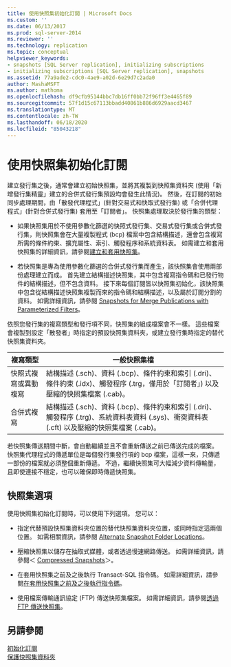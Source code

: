 ```yaml
---
title: 使用快照集初始化訂閱 | Microsoft Docs
ms.custom: ''
ms.date: 06/13/2017
ms.prod: sql-server-2014
ms.reviewer: ''
ms.technology: replication
ms.topic: conceptual
helpviewer_keywords:
- snapshots [SQL Server replication], initializing subscriptions
- initializing subscriptions [SQL Server replication], snapshots
ms.assetid: 77a9ade2-cdc0-4ae9-a02d-6e29d7c2ada0
author: MashaMSFT
ms.author: mathoma
ms.openlocfilehash: df9cfb95144bbc7db16ff0bb72f96ff3e4465f89
ms.sourcegitcommit: 57f1d15c67113bbadd40861b886d6929aacd3467
ms.translationtype: MT
ms.contentlocale: zh-TW
ms.lasthandoff: 06/18/2020
ms.locfileid: "85043218"
---
```

# <a name="initialize-a-subscription-with-a-snapshot"></a>使用快照集初始化訂閱
  建立發行集之後，通常會建立初始快照集，並將其複製到快照集資料夾 (使用「新增發行集精靈」建立的合併式發行集預設均會發生此情況)。 然後，在訂閱的初始同步處理期間，由「散發代理程式」(針對交易式和快取式發行集) 或「合併代理程式」(針對合併式發行集) 套用至「訂閱者」。 快照集處理取決於發行集的類型：  
  
-   如果快照集用於不使用參數化篩選的快照式發行集、交易式發行集或合併式發行集，則快照集會在大量複製程式 (bcp) 檔案中包含結構描述，還會包含複寫所需的條件約束、擴充屬性、索引、觸發程序和系統資料表。 如需建立和套用快照集的詳細資訊，請參閱[建立和套用快照集](create-and-apply-the-snapshot.md)。  
  
-   若快照集是專為使用參數化篩選的合併式發行集而產生，該快照集會使用兩部份處理建立而成。 首先建立結構描述快照集，其中包含複寫指令碼和已發行物件的結構描述，但不包含資料。 接下來每個訂閱皆以快照集初始化，該快照集中包含從結構描述快照集複製而來的指令碼和結構描述，以及屬於訂閱分割的資料。 如需詳細資訊，請參閱 [Snapshots for Merge Publications with Parameterized Filters](snapshots-for-merge-publications-with-parameterized-filters.md)。  
  
 依照您發行集的複寫類型和發行項不同，快照集的組成檔案會不一樣。 這些檔案會複製到設定「散發者」時指定的預設快照集資料夾，或建立發行集時指定的替代快照集資料夾。  
  
|複寫類型|一般快照集檔|  
|-------------------------|---------------------------|  
|快照式複寫或異動複寫|結構描述 (.sch)、資料 (.bcp)、條件約束和索引 (.dri)、條件約束 (.idx)、觸發程序 (.trg，僅用於「訂閱者」) 以及壓縮的快照集檔案 (.cab)。|  
|合併式複寫|結構描述 (.sch)、資料 (.bcp)、條件約束和索引 (.dri)、觸發程序 (.trg)、系統資料表資料 (.sys)、衝突資料表 (.cft) 以及壓縮的快照集檔案 (.cab)。|  
  
 若快照集傳送期間中斷，會自動繼續並且不會重新傳送之前已傳送完成的檔案。 快照集代理程式的傳遞單位是每個發行集發行項的 bcp 檔案，這樣一來，只傳遞一部份的檔案就必須整個重新傳遞。 不過，繼續快照集可大幅減少資料傳輸量，且即使連接不穩定，也可以確保即時傳遞快照集。  
  
## <a name="snapshot-options"></a>快照集選項  
 使用快照集初始化訂閱時，可以使用下列選項。 您可以：  
  
-   指定代替預設快照集資料夾位置的替代快照集資料夾位置，或同時指定這兩個位置。 如需相關資訊，請參閱 [Alternate Snapshot Folder Locations](alternate-snapshot-folder-locations.md)。  
  
-   壓縮快照集以儲存在抽取式媒體，或者透過慢速網路傳送。 如需詳細資訊，請參閱＜ [Compressed Snapshots](compressed-snapshots.md)＞。  
  
-   在套用快照集之前及之後執行 Transact-SQL 指令碼。 如需詳細資訊，請參閱[在套用快照集之前及之後執行指令碼](snapshot-options.md#execute-scripts-before-and-after-snapshot-is-applied)。  
  
-   使用檔案傳輸通訊協定 (FTP) 傳送快照集檔案。 如需詳細資訊，請參閱[透過 FTP 傳送快照集](transfer-snapshots-through-ftp.md)。  
  
## <a name="see-also"></a>另請參閱  
 [初始化訂閱](initialize-a-subscription.md)   
 [保護快照集資料夾](security/secure-the-snapshot-folder.md)  
  
  
